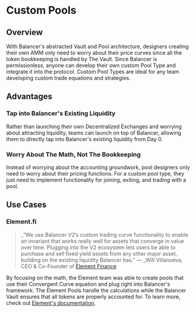 # Custom Pools

## Overview

With Balancer's abstracted Vault and Pool architecture, designers creating their own AMM only need to worry about their price curves since all the token bookkeeping is handled by The Vault. Since Balancer is permissionless, anyone can develop their own custom Pool Type and integrate it into the protocol. Custom Pool Types are ideal for any team developing custom trade equations and strategies.

## Advantages

### Tap into Balancer's Existing Liquidity

Rather than launching their own Decentralized Exchanges and worrying about attracting liquidity, teams can launch on top of Balancer, allowing them to directly tap into Balancer's existing liquidity from Day 0.

### Worry About The Math, Not The Bookkeeping

Instead of worrying about the accounting groundwork, pool designers only need to worry about their pricing functions. For a custom pool type, they just need to implement functionality for joining, exiting, and trading with a pool.

## Use Cases

### **Element.fi**

> _“We use Balancer V2’s custom trading curve functionality to enable an invariant that works really well for assets that converge in value over time. Plugging into the V2 ecosystem lets users be able to purchase and sell fixed yield assets from any other major asset, building on the existing liquidity Balancer has.” — _Will Villanueva, CEO & Co-Founder of [Element Finance](https://element.fi)

By focusing on the math, the Element team was able to create pools that use their Convergent Curve equation and plug right into Balancer's framework. The Element Pools handle the calculations while the Balancer Vault ensures that all tokens are properly accounted for. To learn more, check out [Element's documentation](https://docs.element.fi/developers/element-smart-contracts/custom-balancer-curve/convergent-curve-pool).
